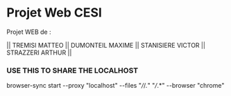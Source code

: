 # Projet Web CESI

Projet WEB de :

|| TREMISI MATTEO || DUMONTEIL MAXIME || STANISIERE VICTOR || STRAZZERI ARTHUR ||

### USE THIS TO SHARE THE LOCALHOST

browser-sync start --proxy "localhost" --files "*/*/*.*" "*/*.*" --browser "chrome"
 
